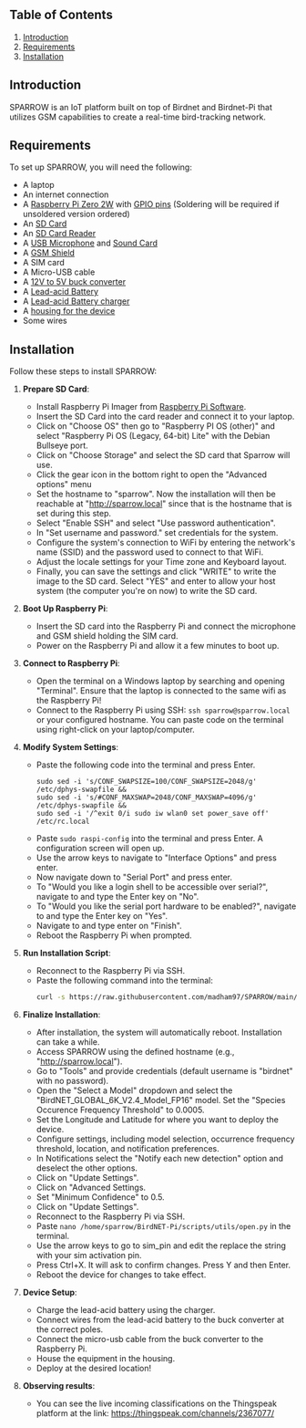 ## Table of Contents
1. [Introduction](#introduction)
2. [Requirements](#requirements)
3. [Installation](#installation)

## Introduction
SPARROW is an IoT platform built on top of Birdnet and Birdnet-Pi that utilizes GSM capabilities to create a real-time bird-tracking network.

## Requirements
To set up SPARROW, you will need the following:
- A laptop
- An internet connection
- A [Raspberry Pi Zero 2W](https://www.amazon.de/-/en/Raspberry-Pi-Zero-2-W/dp/B09KLVX4RT) with [GPIO pins](https://www.amazon.de/-/en/dp/B0BJ1WFGMN) (Soldering will be required if unsoldered version ordered)
- An [SD Card](https://www.amazon.de/-/en/SanDisk-microSDXC-Smartphones-Transmission-RescuePRO/dp/B09X7C7LL1)
- An [SD Card Reader](https://www.amazon.de/-/en/UGREEN-Reader-Adaptor-RS-MMC-Micro/dp/B01EFPX9XA)
- A [USB Microphone](https://www.amazon.de/-/en/Microphone-Omnidirectional-Transformation-Windscreen-Conferencing/dp/B07SHSHW6H) and [Sound Card](https://www.amazon.de/-/en/UGREEN-Adapter-Computer-Speaker-Microphone/dp/B08Y8CZB2S)
- A [GSM Shield](https://www.amazon.de/-/en/GSM-GPRS-GNSS-HAT-Consumption/dp/B076CPX4NN)
- A SIM card
- A Micro-USB cable
- A [12V to 5V buck converter](https://www.amazon.de/-/en/Hailege-Module-Step-Down-Supply-Converter/dp/B07XFMMY1F)
- A [Lead-acid Battery](https://www.amazon.de/dp/B095PBF23S)
- A [Lead-acid Battery charger](https://www.amazon.de/-/en/Trickle-Charger-Motorcycle-Vehicles-Charging/dp/B0BJVSFH2S)
- A [housing for the device](https://www.amazon.de/-/en/LogiLink-LPS223-Weatherproof-Electronic-Protection/dp/B01M00D8GP)
- Some wires

## Installation
Follow these steps to install SPARROW:

1. **Prepare SD Card**:
   - Install Raspberry Pi Imager from [Raspberry Pi Software](https://www.raspberrypi.com/software/).
   - Insert the SD Card into the card reader and connect it to your laptop.
   - Click on "Choose OS" then go to "Raspberry PI OS (other)" and select "Raspberry Pi OS (Legacy, 64-bit) Lite" with the Debian Bullseye port.
   - Click on "Choose Storage" and select the SD card that Sparrow will use.
   - Click the gear icon in the bottom right to open the "Advanced options" menu
   - Set the hostname to "sparrow". Now the installation will then be reachable at "http://sparrow.local" since that is the hostname that is set during this step.
   - Select "Enable SSH" and select "Use password authentication".
   - In "Set username and password." set credentials for the system.
   - Configure the system's connection to WiFi by entering the network's name (SSID) and the password used to connect to that WiFi.
   - Adjust the locale settings for your Time zone and Keyboard layout.
   - Finally, you can save the settings and click "WRITE" to write the image to the SD card. Select "YES" and enter to allow your host system (the computer you're on now) to write the SD card.

2. **Boot Up Raspberry Pi**:
   - Insert the SD card into the Raspberry Pi and connect the microphone and GSM shield holding the SIM card.
   - Power on the Raspberry Pi and allow it a few minutes to boot up.

3. **Connect to Raspberry Pi**:
   - Open the terminal on a Windows laptop by searching and opening "Terminal". Ensure that the laptop is connected to the same wifi as the Raspberry Pi!
   - Connect to the Raspberry Pi using SSH: `ssh sparrow@sparrow.local` or your configured hostname. You can paste code on the terminal using right-click on your laptop/computer.

4. **Modify System Settings**:
   - Paste the following code into the terminal and press Enter.
     ```
     sudo sed -i 's/CONF_SWAPSIZE=100/CONF_SWAPSIZE=2048/g' /etc/dphys-swapfile &&
     sudo sed -i 's/#CONF_MAXSWAP=2048/CONF_MAXSWAP=4096/g' /etc/dphys-swapfile &&
     sudo sed -i '/^exit 0/i sudo iw wlan0 set power_save off' /etc/rc.local
     ```
   - Paste `sudo raspi-config` into the terminal and press Enter. A configuration screen will open up.
   - Use the arrow keys to navigate to "Interface Options" and press enter.
   - Now navigate down to "Serial Port" and press enter.
   - To "Would you like a login shell to be accessible over serial?", navigate to and type the Enter key on "No".
   - To  "Would you like the serial port hardware to be enabled?", navigate to and type the Enter key on "Yes".
   - Navigate to and type enter on "Finish".
   - Reboot the Raspberry Pi when prompted.

5. **Run Installation Script**:
   - Reconnect to the Raspberry Pi via SSH.
   - Paste the following command into the terminal:
     ```bash
     curl -s https://raw.githubusercontent.com/madham97/SPARROW/main/newinstaller.sh | bash
     ```

6. **Finalize Installation**:
   - After installation, the system will automatically reboot. Installation can take a while.
   - Access SPARROW using the defined hostname (e.g., "http://sparrow.local").
   - Go to "Tools" and provide credentials (default username is "birdnet" with no password).
   - Open the "Select a Model" dropdown and select the "BirdNET_GLOBAL_6K_V2.4_Model_FP16" model. Set the "Species Occurence Frequency Threshold" to 0.0005.
   - Set the Longitude and Latitude for where you want to deploy the device.
   - Configure settings, including model selection, occurrence frequency threshold, location, and notification preferences.
   - In Notifications select the "Notify each new detection" option and deselect the other options.
   - Click on "Update Settings".
   - Click on "Advanced Settings.
   - Set "Minimum Confidence" to 0.5.
   - Click on "Update Settings".
   - Reconnect to the Raspberry Pi via SSH.
   - Paste `nano /home/sparrow/BirdNET-Pi/scripts/utils/open.py` in the terminal.
   - Use the arrow keys to go to sim_pin and edit the replace the string with your sim activation pin.
   - Press Ctrl+X. It will ask to confirm changes. Press Y and then Enter.
   - Reboot the device for changes to take effect.

7. **Device Setup**:
   - Charge the lead-acid battery using the charger.
   - Connect wires from the lead-acid battery to the buck converter at the correct poles.
   - Connect the micro-usb cable from the buck converter to the Raspberry Pi.
   - House the equipment in the housing.
   - Deploy at the desired location!
  
8. **Observing results**:
   - You can see the live incoming classifications on the Thingspeak platform at the link: https://thingspeak.com/channels/2367077/
